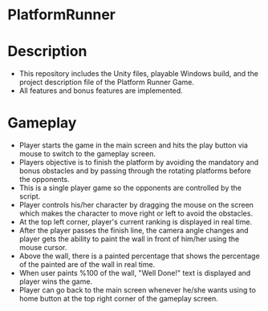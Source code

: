 # PlatformRunner

# Description
- This repository includes the Unity files, playable Windows build, and the project description file of the Platform Runner Game.
- All features and bonus features are implemented.

# Gameplay
- Player starts the game in the main screen and hits the play button via mouse to switch to the gameplay screen.
- Players objective is to finish the platform by avoiding the mandatory and bonus obstacles and by passing through the rotating platforms before the opponents.
- This is a single player game so the opponents are controlled by the script.
- Player controls his/her character by dragging the mouse on the screen which makes the character to move right or left to avoid the obstacles.
- At the top left corner, player's current ranking is displayed in real time.
- After the player passes the finish line, the camera angle changes and player gets the ability to paint the wall in front of him/her using the mouse cursor.
- Above the wall, there is a painted percentage that shows the percentage of the painted are of the wall in real time.
- When user paints %100 of the wall, "Well Done!" text is displayed and player wins the game.
- Player can go back to the main screen whenever he/she wants using to home button at the top right corner of the gameplay screen.
